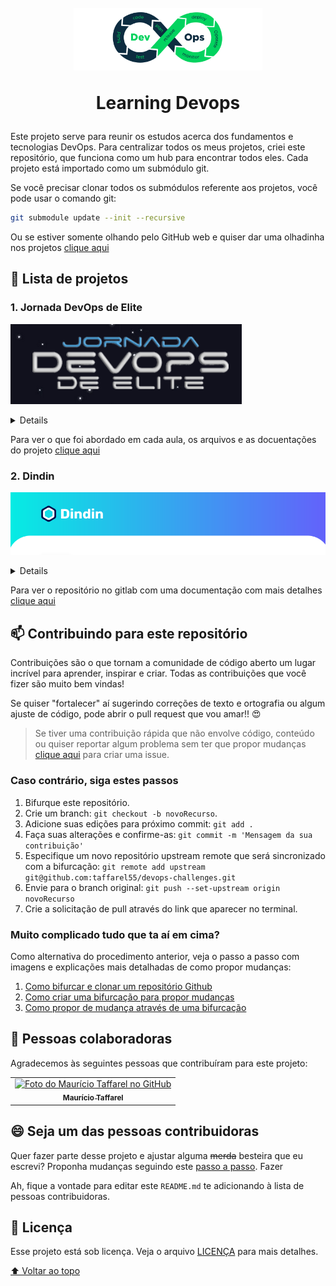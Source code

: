 <h1 id="inicio" align="center">
  <br>
  <img src="assets/devops.png" alt="DevOps Logo" height="100">
  <br>

Learning Devops

</h1>

Este projeto serve para reunir os estudos acerca dos fundamentos e tecnologias DevOps. Para centralizar todos os meus projetos, criei este repositório, que funciona como um hub para encontrar todos eles. Cada projeto está importado como um submódulo git.

Se você precisar clonar todos os submódulos referente aos projetos, você pode usar o comando git:

```bash
git submodule update --init --recursive
```

Ou se estiver somente olhando pelo GitHub web e quiser dar uma olhadinha nos projetos [clique aqui](projects)

## 🚀 Lista de projetos

### 1. Jornada DevOps de Elite

![](assets/jornadaDevopsElite.png)

<details>
Este foi o meu primeiro contato de verdade com o DevOps, foi um evento que possibilitou o aprendizado da cultura DevOps, além da intrução diversas tecnologias fazendo um projeto do inicio ao fim. Tecnologias abordadas:

- 🐋 **Docker**: Containerização
- ☸️ **Kubernetes**: Orquestração
- 🇹 **Terraform**: Provisionamento
- 🕴️ **Jenkins**: Automação
- 📈 **Grafana**: Monitoramento
- 🔥 **Prometheus**: Métricas
</details>

Para ver o que foi abordado em cada aula, os arquivos e as docuentações do projeto [clique aqui](https://github.com/taffarel55/jornada-devops-elite)

### 2. Dindin

![](assets/dindin.png)

<details>

Utilizando os conhecimentos adquiridos na [Jornada DevOps de Elite](#1-jornada-devops-de-elite), decidi implantar um projeto simples que já havia desenvolvido anteriormente, composto por um frontend e um backend seguindo a topologia abaixo:

<h1 align="center">
  <br>
  <img src="https://gitlab.com/it-study-group-br/finances/-/raw/master/assets/topology.png" alt="Topologia do projeto">
  <br>
</h1>



A ideia foi subir este projeto em um ambiente de produção. A seguir está a lista de coisas que fiz e trabalhei ao longo desse projeto:

- 📃 **Código**:
  - Desenvolvimento da aplicação
  - Ajustes gerais código fonte
  - Mudança de endpoints caso esteja em _prod_
  - Criação de testes unitários frontend
  - Criação de testes unitários backend
- <img src="assets/gitlab.svg" width=16/> **GitLab**:
  - Criação do projeto em outra plataforma
  - Utilização do registry
  - Implementar pipeline de CI/CD com stages:
    - Testes de front e back
    - Build docker
    - Deploy
  - Criação e uso de variables no pipeline
  - Utilização de Issues em Boards
- <img src="assets/docker.svg" width=16/> **Docker**:
  - Dockerfile do backend
  - Dockerfile do frontend
  - Utilização de multi-stage build
  - Aprendizado de técnicas e boas práticas
  - Utilização do registry do gitlab
- <img src="assets/kubernetes.svg" width=16/> **Kubernetes**:
  - Gerenciamento de um cluster local
  - Gerenciamento de um cluster remoto
  - Práticas com os comandos `kubectl`
  - Utilização do `Deployment`
  - Utilização do `ReplicaSet`
  - Utilização do `Pod`
  - Utilização de Services `ClusterIP` e `LoadBalancer`
- <img src="assets/nginx.svg" width=16/> **Nginx**:
  - Configuração básica `nginx.conf`
  - Passar solicitação para proxy server
- 🌐 **Configuração de DNS**:
  - Apontar para nameservers
  - Adicionar registro A para criar um subdomínio
- <img src="assets/terraform.svg" width=16/> **Terraform**:
  - Utilização do Terraform para provisionar a infraestrutura
  - Leitura de documentação do Terraform
  - Terraform para a Digital Ocean
- <img src="assets/digitalOcean.svg" width=16/> **Digital Ocean**:
  - Familiarização com o Cloud Provider
  - 🔜 Ver métricas no terminal web


> O DevOps é uma metodologia que visa a integração entre as equipes de desenvolvimento e operações de TI para que haja uma colaboração mais eficiente e um ciclo de desenvolvimento mais ágil. Nesse contexto, a importância de trabalhar em conjunto é fundamental para que a equipe consiga atingir seus objetivos com eficiência. Por isso, para este projeto, trabalhei em conjunto com outra pessoa [👥 @Fannine2](https://github.com/Fannine2/)

#### Printscreen do frontend:
![dindinFront](assets/dindinFront.png)

#### Printscreen do backend:
![dindinBack](assets/dindinBack.png)

#### `kubectl get all`:
```bash
❯ kubectl get all
NAME                                       READY   STATUS    RESTARTS   AGE
pod/backend-deployment-6c8c94bfc8-zzhsm    1/1     Running   0          34h
pod/frontend-deployment-75b99cdb4b-5xfch   1/1     Running   0          33h
pod/frontend-deployment-75b99cdb4b-7zl96   1/1     Running   0          33h
pod/frontend-deployment-75b99cdb4b-bpt2p   1/1     Running   0          33h

NAME                       TYPE           CLUSTER-IP      EXTERNAL-IP      PORT(S)        AGE
service/backend-service    ClusterIP      10.245.196.44   <none>           3333/TCP       2d4h
service/frontend-service   LoadBalancer   10.245.210.42   178.128.133.32   80:30000/TCP   2d4h
service/kubernetes         ClusterIP      10.245.0.1      <none>           443/TCP        2d4h

NAME                                  READY   UP-TO-DATE   AVAILABLE   AGE
deployment.apps/backend-deployment    1/1     1            1           2d4h
deployment.apps/frontend-deployment   3/3     3            3           2d4h

NAME                                             DESIRED   CURRENT   READY   AGE
replicaset.apps/backend-deployment-6c8c94bfc8    1         1         1       2d4h
replicaset.apps/frontend-deployment-75b99cdb4b   3         3         3       2d4h

```

> A aplicação também pode ser vista no seguinte endereço: http://dindin.taffarel.tech ou diretamente pelo IP: http://178.128.133.32
> Como eu não vou deixar no ar para não gastar dinheiro 💸, também tem as seguinte opções para consultar quando esses serviços não estiverem sidos mais disponíveis: https://web.archive.org/web/20230224052346/http://178.128.133.32/ https://web.archive.org/web/20230225160403/http://dindin.taffarel.tech/

</details>

Para ver o repositório no gitlab com uma documentação com mais detalhes [clique aqui](https://gitlab.com/it-study-group-br/finances)

<h2 id="contribuir">📫 Contribuindo para este repositório</h2>

Contribuições são o que tornam a comunidade de código aberto um lugar incrível para aprender, inspirar e criar. Todas as contribuições que você fizer são muito bem vindas!

Se quiser "fortalecer" aí sugerindo correções de texto e ortografia ou algum ajuste de código, pode abrir o pull request que vou amar!! :heart_eyes:

> Se tiver uma contribuição rápida que não envolve código, conteúdo ou quiser reportar algum problema sem ter que propor mudanças [clique aqui](https://github.com/taffarel55/devops-challenges/issues/new) para criar uma issue.

### Caso contrário, siga estes passos

1. Bifurque este repositório.
2. Crie um branch: `git checkout -b novoRecurso`.
3. Adicione suas edições para próximo commit: `git add .`
4. Faça suas alterações e confirme-as: `git commit -m 'Mensagem da sua contribuição'`
5. Especifique um novo repositório upstream remote que será sincronizado com a bifurcação: `git remote add upstream git@github.com:taffarel55/devops-challenges.git`
6. Envie para o branch original: `git push --set-upstream origin novoRecurso`
7. Crie a solicitação de pull através do link que aparecer no terminal.

### Muito complicado tudo que ta aí em cima?

Como alternativa do procedimento anterior, veja o passo a passo com imagens e explicações mais detalhadas de como propor mudanças:

1. [Como bifurcar e clonar um repositório Github](https://docs.github.com/pt/github/getting-started-with-github/quickstart/fork-a-repo)
2. [Como criar uma bifurcação para propor mudanças](https://docs.github.com/pt/pull-requests/collaborating-with-pull-requests/proposing-changes-to-your-work-with-pull-requests/creating-and-deleting-branches-within-your-repository)
3. [Como propor de mudança através de uma bifurcação](https://docs.github.com/pt/github/collaborating-with-pull-requests/proposing-changes-to-your-work-with-pull-requests/creating-a-pull-request-from-a-fork)

## 🤝 Pessoas colaboradoras

Agradecemos às seguintes pessoas que contribuíram para este projeto:

<table>
  <tr>
    <td align="center">
      <a href="https://github.com/taffarel55">
        <img src="https://avatars3.githubusercontent.com/u/18634201" width="100px;" alt="Foto do Maurício Taffarel no GitHub"/><br>
        <sub>
          <b>Maurício Taffarel</b>
        </sub>
      </a>
    </td>
    <!--
    <td align="center">
      <a href="#">
        <img src="https://s2.glbimg.com/FUcw2usZfSTL6yCCGj3L3v3SpJ8=/smart/e.glbimg.com/og/ed/f/original/2019/04/25/zuckerberg_podcast.jpg" width="100px;" alt="Foto do Mark Zuckerberg"/><br>
        <sub>
          <b>Mark Zuckerberg</b>
        </sub>
      </a>
    </td>
    <td align="center">
      <a href="#">
        <img src="https://miro.medium.com/max/360/0*1SkS3mSorArvY9kS.jpg" width="100px;" alt="Foto do Steve Jobs"/><br>
        <sub>
          <b>Steve Jobs</b>
        </sub>
      </a>
    </td>
    -->
  </tr>
</table>

## 😄 Seja um das pessoas contribuidoras<br>

Quer fazer parte desse projeto e ajustar alguma ~~merda~~ besteira que eu escrevi? Proponha mudanças seguindo este [passo a passo](#contribuir). Fazer

Ah, fique a vontade para editar este `README.md` te adicionando à lista de pessoas contribuidoras.

## 📝 Licença

Esse projeto está sob licença. Veja o arquivo [LICENÇA](LICENSE) para mais detalhes.

[⬆ Voltar ao topo](#inicio)<br>
